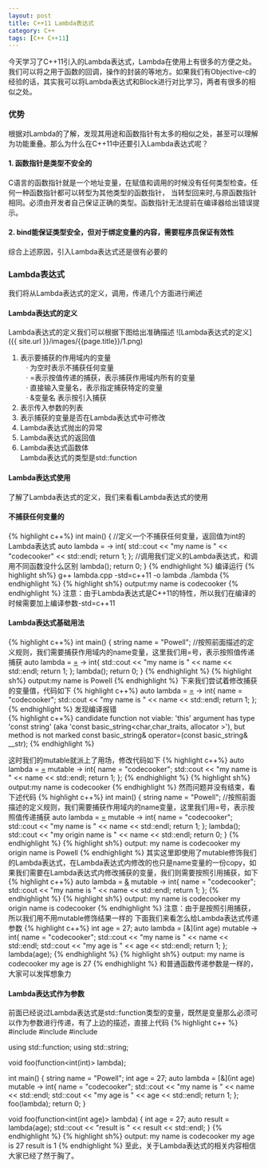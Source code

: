 ```yaml
---
layout: post
title: C++11 Lambda表达式
category: C++
tags: [C++ C++11]
---
```

今天学习了C++11引入的Lambda表达式，Lambda在使用上有很多的方便之处。我们可以将之用于函数的回调，操作的封装的等地方。如果我们有Objective-c的经验的话，其实我可以将Lambda表达式和Block进行对比学习，两者有很多的相似之处。

### 优势
根据对Lambda的了解，发现其用途和函数指针有太多的相似之处，甚至可以理解为功能重叠。那么为什么在C++11中还要引入Lambda表达式呢？

#### 1. 函数指针是类型不安全的  
C语言的函数指针就是一个地址变量，在赋值和调用的时候没有任何类型检查。任何一种函数指针都可以转型为其他类型的函数指针， 当转型回来时,与原函数指针相同。必须由开发者自己保证正确的类型。函数指针无法提前在编译器给出错误提示。  

#### 2. bind能保证类型安全，但对于绑定变量的内容，需要程序员保证有效性  
综合上述原因，引入Lambda表达式还是很有必要的
### Lambda表达式
我们将从Lambda表达式的定义，调用，传递几个方面进行阐述
#### Lambda表达式的定义
Lambda表达式的定义我们可以根据下图给出准确描述
![Lambda表达式的定义]({{ site.url }}/images/{{page.title}}/1.png)
1. 表示要捕获的作用域内的变量  
    &nbsp;&nbsp; ·&nbsp;为空时表示不捕获任何变量  
    &nbsp;&nbsp; ·&nbsp;=表示按值传递的捕获，表示捕获作用域内所有的变量  
    &nbsp;&nbsp; ·&nbsp;直接输入变量名，表示指定捕获特定的变量  
    &nbsp;&nbsp; ·&nbsp;&变量名 表示按引入捕获  
2. 表示传入参数的列表  
3. 表示捕获的变量是否在Lambda表达式中可修改  
4. Lambda表达式抛出的异常  
5. Lambda表达式的返回值  
6. Lambda表达式函数体  
<kp>Lambda表达式的类型是std::function</kp>

#### Lambda表达式使用
了解了Lambda表达式的定义，我们来看看Lambda表达式的使用

#### 不捕获任何变量的
{% highlight c++%}
int main()
{
        //定义一个不捕获任何变量，返回值为int的Lambda表达式
        auto lambda = []() -> int{
                std::cout << "my name is " << "codecooker" << std::endl;
                return 1;
        };
        //调用我们定义的Lambda表达式，和调用不同函数没什么区别
        lambda();
        return 0;
}
{% endhighlight %}
编译运行
{% highlight sh%}
g++ lambda.cpp -std=c++11 -o lambda
./lambda
{% endhighlight %}
{% highlight sh%}
output:my name is codecooker
{% endhighlight %}
<kp>注意：由于Lambda表达式是C++11的特性，所以我们在编译的时候需要加上编译参数-std=c++11</kp>

#### Lambda表达式基础用法
{% highlight c++%}
int main()
{
        string name = "Powell";
        //按照前面描述的定义规则，我们需要捕获作用域内的name变量，这里我们用=号，表示按照值传递捕获
        auto lambda = [=]() -> int{
                std::cout << "my name is " << name << std::endl;
                return 1;
        };
        lambda();
        return 0;
}
{% endhighlight %}
{% highlight sh%}
output:my name is Powell
{% endhighlight %}
下来我们尝试着修改捕获的变量值，代码如下
{% highlight c++%}
auto lambda = [=]() -> int{
                name = "codecooker";
                std::cout << "my name is " << name << std::endl;
                return 1;
        };
{% endhighlight %}
发现编译报错  
{% highlight c++%}
candidate function not viable: 'this' argument has type 'const string' 
(aka 'const basic_string<char,char_traits<char>, allocator<char> >'), 
but method is not marked const basic_string& operator=(const basic_string& __str);
{% endhighlight %}

这时我们的mutable就派上了用场，修改代码如下
{% highlight c++%}
auto lambda = [=]() mutable -> int{
                name = "codecooker";
                std::cout << "my name is " << name << std::endl;
                return 1;
        };
{% endhighlight %}
{% highlight sh%}
output:my name is codecooker
{% endhighlight %}
然而问题并没有结束，看下述代码
{% highlight c++%}
int main()
{
        string name = "Powell";
        //按照前面描述的定义规则，我们需要捕获作用域内的name变量，这里我们用=号，表示按照值传递捕获
        auto lambda = [=]() mutable -> int{
                name = "codecooker";
                std::cout << "my name is " << name << std::endl;
                return 1;
        };
        lambda();
        std::cout << "my origin name is " << name << std::endl;
        return 0;
}
{% endhighlight %}
{% highlight sh%}
output:
my name is codecooker
my origin name is Powell
{% endhighlight %}
其实这里即使用了mutable修饰我们的Lambda表达式，在Lambda表达式内修改的也只是name变量的一份copy，如果我们需要在Lambda表达式内修改捕获的变量，我们则需要按照引用捕获，如下
{% highlight c++%}
auto lambda = [&]() mutable -> int{
                name = "codecooker";
                std::cout << "my name is " << name << std::endl;
                return 1;
        };
{% endhighlight %}
{% highlight sh%}
output:
my name is codecooker
my origin name is codecooker
{% endhighlight %}
<kp>注意：由于是按照引用捕获，所以我们用不用mutable修饰结果一样的</kp>
下面我们来看怎么给Lambda表达式传递参数
{% highlight c++%}
int age = 27;
auto lambda = [&](int age) mutable -> int{
    name = "codecooker";
    std::cout << "my name is " << name << std::endl;
    std::cout << "my age is " << age << std::endl;
    return 1;
};
lambda(age);
{% endhighlight %}
{% highlight sh%}
output:
my name is codecooker
my age is 27
{% endhighlight %}
和普通函数传递参数是一样的，大家可以发挥想象力

#### Lambda表达式作为参数
前面已经说过Lambda表达式是std::function类型的变量，既然是变量那么必须可以作为参数进行传递，有了上边的描述，直接上代码
{% highlight c++ %}
#include <iostream>
#include <string>
#include <functional>

using  std::function;
using  std::string;


void foo(function<int(int)> lambda);

int main()
{
        string name = "Powell";
        int age = 27;
        auto lambda = [&](int age) mutable -> int{
                name = "codecooker";
                std::cout << "my name is " << name << std::endl;
                std::cout << "my age is " << age << std::endl;
                return 1;
        };
        foo(lambda);
        return 0;
}

void foo(function<int(int age)> lambda) {
    int age = 27;
    auto result = lambda(age);
    std::cout << "result is " << result << std::endl;
}
{% endhighlight %}
{% highlight sh%}
output:
my name is codecooker
my age is 27
result is 1
{% endhighlight %}
至此，关于Lambda表达式的相关内容相信大家已经了然于胸了。



